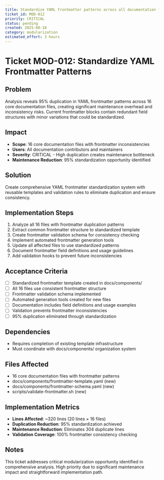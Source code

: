 ```yaml
---
title: Standardize YAML frontmatter patterns across all documentation files
ticket_id: MOD-012
priority: CRITICAL
status: pending
created: 2025-08-18
category: modularization
estimated_effort: 3 hours
---
```


# Ticket MOD-012: Standardize YAML Frontmatter Patterns

## Problem
Analysis reveals 95% duplication in YAML frontmatter patterns across 16 core documentation files, creating significant maintenance overhead and inconsistency risks. Current frontmatter blocks contain redundant field structures with minor variations that could be standardized.

## Impact
- **Scope**: 16 core documentation files with frontmatter inconsistencies
- **Users**: All documentation contributors and maintainers
- **Severity**: CRITICAL - High duplication creates maintenance bottleneck
- **Maintenance Reduction**: 95% standardization opportunity identified

## Solution
Create comprehensive YAML frontmatter standardization system with reusable templates and validation rules to eliminate duplication and ensure consistency.

## Implementation Steps
1. Analyze all 16 files with frontmatter duplication patterns
2. Extract common frontmatter structure to standardized template
3. Create frontmatter validation schema for consistency checking
4. Implement automated frontmatter generation tools
5. Update all affected files to use standardized patterns
6. Document frontmatter field definitions and usage guidelines
7. Add validation hooks to prevent future inconsistencies

## Acceptance Criteria
- [ ] Standardized frontmatter template created in docs/components/
- [ ] All 16 files use consistent frontmatter structure
- [ ] Frontmatter validation schema implemented
- [ ] Automated generation tools created for new files
- [ ] Documentation includes field definitions and usage examples
- [ ] Validation prevents frontmatter inconsistencies
- [ ] 95% duplication eliminated through standardization

## Dependencies
- Requires completion of existing template infrastructure
- Must coordinate with docs/components/ organization system

## Files Affected
- 16 core documentation files with frontmatter patterns
- docs/components/frontmatter-template.yaml (new)
- docs/components/frontmatter-schema.yaml (new)
- scripts/validate-frontmatter.sh (new)

## Implementation Metrics
- **Lines Affected**: ~320 lines (20 lines × 16 files)
- **Duplication Reduction**: 95% standardization achieved
- **Maintenance Reduction**: Eliminates 304 duplicate lines
- **Validation Coverage**: 100% frontmatter consistency checking

## Notes
This ticket addresses critical modularization opportunity identified in comprehensive analysis. High priority due to significant maintenance impact and straightforward implementation path.